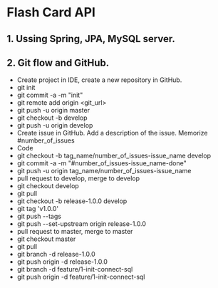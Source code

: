# Flash Card API
## 1.  Ussing Spring, JPA, MySQL server.
## 2. Git flow and GitHub.  
- Create project in IDE, create a new repository in GitHub.
- git init
- git commit -a -m "init"
- git remote add origin <git_url>
- git push -u origin master
- git checkout -b develop
- git push -u origin develop
- Create issue in GitHub. Add a description of the issue. Memorize #number_of_issues
- Code
- git checkout -b tag_name/number_of_issues-issue_name develop
- git commit -a -m "#number_of_issues-issue_name-done"
- git push -u origin tag_name/number_of_issues-issue_name
- pull request to develop, merge to develop
- git checkout develop
- git pull 
- git checkout -b release-1.0.0 develop 
- git tag 'v1.0.0'
- git push --tags
- git push --set-upstream origin release-1.0.0
- pull request to master, merge to master
- git checkout master
- git pull
- git branch -d release-1.0.0
- git push origin -d release-1.0.0
- git branch -d feature/1-init-connect-sql
- git push origin -d feature/1-init-connect-sql